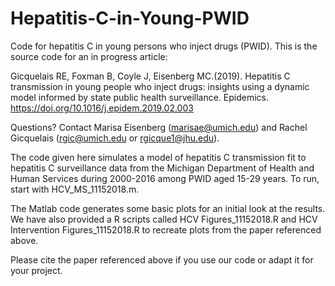 # Hepatitis-C-in-Young-PWID

Code for hepatitis C in young persons who inject drugs (PWID). This is the source code for an in progress article:

Gicquelais RE, Foxman B, Coyle J, Eisenberg MC.(2019). Hepatitis C transmission in young people who inject drugs: insights using a dynamic model informed by state public health surveillance. Epidemics. https://doi.org/10.1016/j.epidem.2019.02.003

Questions? Contact Marisa Eisenberg (marisae@umich.edu) and Rachel Gicquelais (rgic@umich.edu or rgicque1@jhu.edu).

The code given here simulates a model of hepatitis C transmission fit to hepatitis C surveillance data from the Michigan Department of Health and Human Services during 2000-2016 among PWID aged 15-29 years. To run, start with HCV_MS_11152018.m.

The Matlab code generates some basic plots for an initial look at the results. We have also provided a R scripts called HCV Figures_11152018.R and HCV Intervention Figures_11152018.R to recreate plots from the paper referenced above.

Please cite the paper referenced above if you use our code or adapt it for your project.
